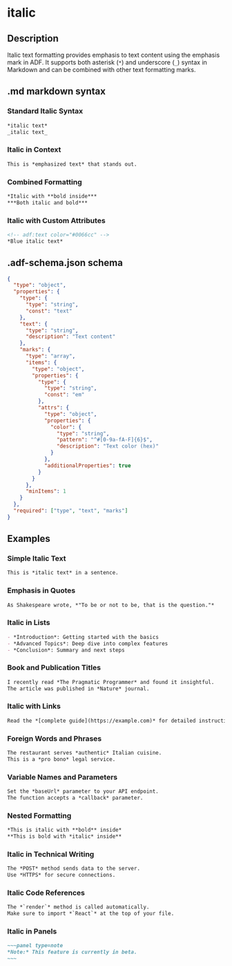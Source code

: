 # italic

## Description

Italic text formatting provides emphasis to text content using the emphasis mark in ADF. It supports both asterisk (`*`) and underscore (`_`) syntax in Markdown and can be combined with other text formatting marks.

## .md markdown syntax

### Standard Italic Syntax
```markdown
*italic text*
_italic text_
```

### Italic in Context
```markdown
This is *emphasized text* that stands out.
```

### Combined Formatting
```markdown
*Italic with **bold inside***
***Both italic and bold***
```

### Italic with Custom Attributes
```markdown
<!-- adf:text color="#0066cc" -->
*Blue italic text*
```

## .adf-schema.json schema

```json
{
  "type": "object",
  "properties": {
    "type": {
      "type": "string",
      "const": "text"
    },
    "text": {
      "type": "string",
      "description": "Text content"
    },
    "marks": {
      "type": "array",
      "items": {
        "type": "object",
        "properties": {
          "type": {
            "type": "string",
            "const": "em"
          },
          "attrs": {
            "type": "object",
            "properties": {
              "color": {
                "type": "string",
                "pattern": "^#[0-9a-fA-F]{6}$",
                "description": "Text color (hex)"
              }
            },
            "additionalProperties": true
          }
        }
      },
      "minItems": 1
    }
  },
  "required": ["type", "text", "marks"]
}
```

## Examples

### Simple Italic Text
```markdown
This is *italic text* in a sentence.
```

### Emphasis in Quotes
```markdown
As Shakespeare wrote, *"To be or not to be, that is the question."*
```

### Italic in Lists
```markdown
- *Introduction*: Getting started with the basics
- *Advanced Topics*: Deep dive into complex features
- *Conclusion*: Summary and next steps
```

### Book and Publication Titles
```markdown
I recently read *The Pragmatic Programmer* and found it insightful.
The article was published in *Nature* journal.
```

### Italic with Links
```markdown
Read the *[complete guide](https://example.com)* for detailed instructions.
```

### Foreign Words and Phrases
```markdown
The restaurant serves *authentic* Italian cuisine.
This is a *pro bono* legal service.
```

### Variable Names and Parameters
```markdown
Set the *baseUrl* parameter to your API endpoint.
The function accepts a *callback* parameter.
```

### Nested Formatting
```markdown
*This is italic with **bold** inside*
**This is bold with *italic* inside**
```

### Italic in Technical Writing
```markdown
The *POST* method sends data to the server.
Use *HTTPS* for secure connections.
```

### Italic Code References
```markdown
The *`render`* method is called automatically.
Make sure to import *`React`* at the top of your file.
```

### Italic in Panels
```markdown
~~~panel type=note
*Note:* This feature is currently in beta.
~~~
```